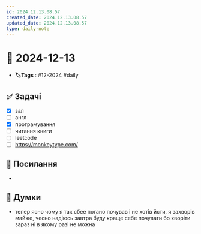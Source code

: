 ```yaml
---
id: 2024.12.13.08.57
created_date: 2024.12.13.08.57
updated_date: 2024.12.13.08.57
type: daily-note
---
```


# 📅 2024-12-13
- **🏷️Tags** : #12-2024 #daily 
## ✅ Задачі
- [x]  зал
- [ ] англ
- [x] програмування
- [ ] читання книги
- [ ]  leetcode
- [ ] https://monkeytype.com/
## 🔗 Посилання
- 
## 🧠 Думки
- тепер ясно чому я так сбее погано почував і не хотів йсти, я захворів майже, чесно надіюсь завтра буду краще себе почувати бо хворіти зараз ні в якому разі не можна